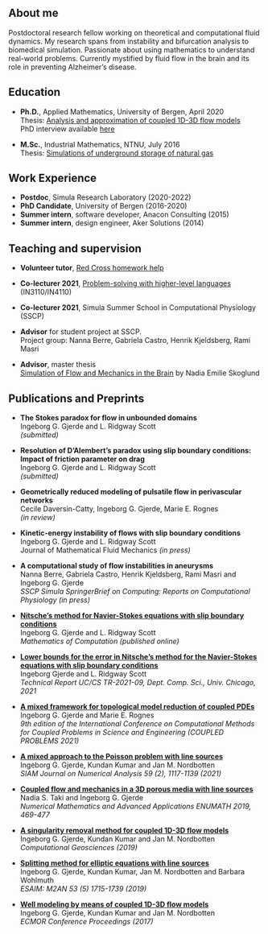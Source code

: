 ## About me
Postdoctoral research fellow working on theoretical and computational fluid dynamics. My research spans from instability and bifurcation analysis to biomedical simulation. Passionate about using mathematics to understand real-world problems. Currently mystified by fluid flow in the brain and its role in preventing Alzheimer’s disease. 



## Education 
- **Ph.D.**, Applied Mathematics, University of Bergen, April 2020 <br />
Thesis: [Analysis and approximation of coupled 1D-3D flow models](https://bora.uib.no/bora-xmlui/handle/1956/21793) <br />
PhD interview available [here](https://vimeo.com/667198155) 

- **M.Sc.**,  Industrial Mathematics, NTNU, July 2016 <br />
Thesis: [Simulations of underground storage of natural gas](https://ntnuopen.ntnu.no/ntnu-xmlui/handle/11250/2405993)

## Work Experience
- **Postdoc**, Simula Research Laboratory (2020-2022)
- **PhD Candidate**, University of Bergen (2016-2020)
- **Summer intern**, software developer, Anacon Consulting (2015)
- **Summer intern**, design engineer, Aker Solutions (2014)


## Teaching and supervision ##
- **Volunteer tutor**, [Red Cross homework help](https://www.rodekors.no/lokalforeninger/oslo/aktiviteter/barn-og-unge/leksehjelp/)
- **Co-lecturer 2021**, [Problem-solving with higher-level languages](https://uio-in3110.github.io/)  (IN3110/IN4110)

- **Co-lecturer 2021**, Simula Summer School in Computational Physiology (SSCP)
- **Advisor** for student project at SSCP. <br />
Project group: Nanna Berre, Gabriela Castro, Henrik Kjeldsberg, Rami Masri
- **Advisor**, master thesis
<br /> [Simulation of Flow and Mechanics in the Brain](https://bora.uib.no/bora-xmlui/handle/1956/20035) by Nadia Emilie Skoglund

## Publications and Preprints  
- **The Stokes paradox for flow in unbounded domains** <br />
Ingeborg G. Gjerde and L. Ridgway Scott<br />
*(submitted)*

- **Resolution of D’Alembert’s paradox using slip boundary conditions: Impact of friction parameter on drag** <br />
Ingeborg G. Gjerde and L. Ridgway Scott <br />
*(submitted)*

- **Geometrically reduced modeling of pulsatile flow in perivascular networks** <br />
Cecile Daversin-Catty, Ingeborg G. Gjerde, Marie E. Rognes <br />
*(in review)*

- **Kinetic-energy instability of flows with slip boundary conditions**<br />
Ingeborg G. Gjerde and L. Ridgway Scott<br />
Journal of Mathematical Fluid Mechanics *(in press)*

- **A computational study of flow instabilities in aneurysms**<br />
Nanna Berre, Gabriela Castro, Henrik Kjeldsberg, Rami Masri and Ingeborg G. Gjerde <br />
*SSCP Simula SpringerBrief on Computing: Reports on Computational Physiology (in press)*

- [**Nitsche’s method for Navier-Stokes equations with slip boundary conditions**](https://www.ams.org/journals/mcom/2022-91-334/S0025-5718-2021-03682-0/)<br />
 Ingeborg G. Gjerde and L. Ridgway Scott<br />
*Mathematics of Computation (published online)*

- [**Lower bounds for the error in Nitsche’s method for the Navier-Stokes equations with slip boundary conditions**](https://newtraell.cs.uchicago.edu/files/tr_authentic/TR-2021-09.pdf)<br />
Ingeborg Gjerde and L. Ridgway Scott<br />
*Technical Report UC/CS TR-2021-09, Dept. Comp. Sci., Univ. Chicago, 2021*

- [**A mixed framework for topological model reduction of coupled PDEs**](https://www.scipedia.com/serve-file/e1648818781/l1648811581/da/c1/x4oj6SKznsBAjx3zdQdwOCS584Gnz7OTbcgJVfO-exU/1/36/download.pdf)<br />
Ingeborg G. Gjerde and Marie E. Rognes <br />
*9th edition of the International Conference on Computational Methods for Coupled Problems in Science and Engineering (COUPLED PROBLEMS 2021)*

- [**A mixed approach to the Poisson problem with line sources**](https://epubs.siam.org/doi/abs/10.1137/19M1296549)<br />
Ingeborg G. Gjerde, Kundan Kumar and Jan M. Nordbotten<br />
*SIAM Journal on Numerical Analysis 59 (2), 1117-1139 (2021)*

- [**Coupled flow and mechanics in a 3D porous media with line sources**](https://link.springer.com/chapter/10.1007/978-3-030-55874-1_46)<br />
Nadia S. Taki and Ingeborg G. Gjerde<br />
*Numerical Mathematics and Advanced Applications ENUMATH 2019, 469-477*

- [**A singularity removal method for coupled 1D-3D flow models**](https://link.springer.com/article/10.1007/s10596-019-09899-4#citeas)<br />
Ingeborg G. Gjerde, Kundan Kumar and Jan M. Nordbotten<br />
*Computational Geosciences (2019)*

- [**Splitting method for elliptic equations with line sources**](https://www.esaim-m2an.org/articles/m2an/abs/2019/05/m2an180201/m2an180201.html)<br />
Ingeborg G. Gjerde, Kundan Kumar, Jan M. Nordbotten and Barbara Wohlmuth<br />
*ESAIM: M2AN 53 (5) 1715-1739 (2019)*

- [**Well modeling by means of coupled 1D-3D flow models**](https://www.earthdoc.org/content/papers/10.3997/2214-4609.201802117)<br />
Ingeborg G. Gjerde, Kundan Kumar and Jan M. Nordbotten<br />
*ECMOR Conference Proceedings (2017)*


